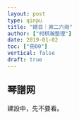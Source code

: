 ```yaml
---
layout: post
type: qinpu
title: "總目｜弟二六冊"
author: ["柯棋瀚整理"]
date: 2019-01-02
toc: ["冊00"]
vertical: false
draft: true
---
```



## 琴譜网

建設中，先不要看。

